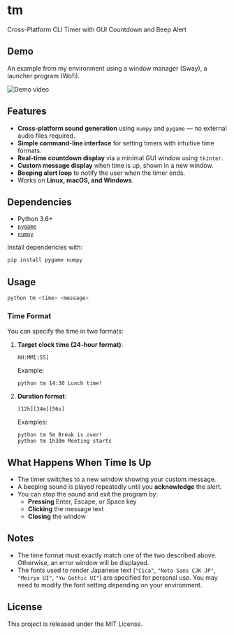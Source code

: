 # tm

Cross-Platform CLI Timer with GUI Countdown and Beep Alert

## Demo

An example from my environment using a window manager (Sway), a launcher program (Wofi).

![Demo video](https://github.com/user-attachments/assets/956ff4da-1ffa-47dd-af4e-2806220e647e)

## Features

- **Cross-platform sound generation** using `numpy` and `pygame` — no external audio files required.
- **Simple command-line interface** for setting timers with intuitive time formats.
- **Real-time countdown display** via a minimal GUI window using `tkinter`.
- **Custom message display** when time is up, shown in a new window.
- **Beeping alert loop** to notify the user when the timer ends.
- Works on **Linux, macOS, and Windows**.

## Dependencies

- Python 3.6+
- [`pygame`](https://pypi.org/project/pygame/)
- [`numpy`](https://pypi.org/project/numpy/)

Install dependencies with:

```bash
pip install pygame numpy
```

## Usage

```bash
python tm <time> <message>
```

### Time Format

You can specify the time in two formats:

1. **Target clock time (24-hour format)**:
   ```
   HH:MM[:SS]
   ```
   Example:
   ```
   python tm 14:30 Lunch time!
   ```

2. **Duration format**:
   ```
   [12h][34m][56s]
   ```
   Examples:
   ```
   python tm 5m Break is over!
   python tm 1h30m Meeting starts
   ```

## What Happens When Time Is Up

- The timer switches to a new window showing your custom message.
- A beeping sound is played repeatedly until you **acknowledge** the alert.
- You can stop the sound and exit the program by:
  - **Pressing** Enter, Escape, or Space key
  - **Clicking** the message text
  - **Closing** the window

## Notes

- The time format must exactly match one of the two described above. Otherwise, an error window will be displayed.
- The fonts used to render Japanese text (`"Cica"`, `"Noto Sans CJK JP"`, `"Meiryo UI"`, `"Yu Gothic UI"`) are specified for personal use. You may need to modify the font setting depending on your environment.

## License

This project is released under the MIT License.
